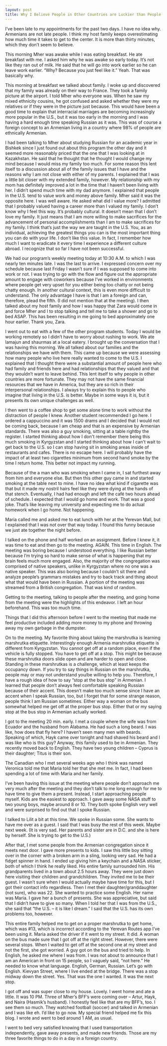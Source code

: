 ```yaml
---
layout: post
title: Why I Believe People in Other Countries are Luckier than People in the U.S.
---
```

I’ve been late to my appointments for the past two days. I have no idea why. Armenians are not late people. I think my host family keeps overestimating how much time it takes to get to the center. It is more than thirty minutes, which they don’t seem to believe. 

This morning Mher was awake while I was eating breakfast. He ate breakfast with me. I asked him why he was awake so early today. It’s not like they ran out of milk. He said that he will go into work earlier so he can leave work earlier. “Why? Because you just feel like it.” Yeah. That was basically why.

This morning at breakfast we talked about family. I woke up and discovered that my family was already on their way to France. They took a family picture at the airport. I told Mher who everyone was. When he saw my mixed ethnicity cousins, he got confused and asked whether they were my relatives or if they were in the picture just because. This would have been a good time to explain that interracial marriages are becoming increasingly more popular in the U.S., but it was too early in the morning and I was having a hard enough time speaking Russian as it was. This was of course a foreign concept to an Armenian living in a country where 98% of people are ethnically Armenian.

I had been talking to Mher about studying Russian for an academic year in Bishkek since I just found out about this program the other day and it seemed more reasonably priced that the one that I was looking at in Kazakhstan. He said that he thought that he thought I would change my mind because I would miss my family too much. For some reason this lent itself to a discussion about all of the family issues that I have and the reasons why I am not close with either of my parents. I explained that I was a little bit closer with my extended family, however. My relationship with my mom has definitely improved a lot in the time that I haven’t been living with her. I didn’t spend much time with my dad anymore. I explained that people in the U.S. tend to value work and money above family. Mher said it was the opposite here. I was well aware. He asked what did I value more? I admitted that I probably valued having a career more than I valued my family. I don’t know why I feel this way. It’s probably cultural. It doesn’t mean that I don’t love my family. It just means that I am more willing to make sacrifices for the advancement of personal accomplishments than I am to make sacrifices for my family. I think that’s just the way we are taught in the U.S. You, as an individual, achieving the greatest things you can is the most important thing you can do with your life. I don’t like this value. In fact, I remember how much I want to eradicate it every time I experience a different culture abroad. I recognize that so far I have not been successful. 

We had our program’s weekly meeting today at 10:30 A.M. to which I was nearly ten minutes late. I was the last to arrive. I expressed concern over my schedule because last Friday I wasn’t sure if I was supposed to come into work or not. I was trying to go with the flow and figure out the appropriate amount to engage with coworkers because I’ve worked in environments where people get very upset for you either being too chatty or not being chatty enough. In another cultural context, this is even more difficult to understand. The only advantage I have is that I am a foreign and can, therefore, plead the fifth. (I did not mention that at the meeting). I then talked about my host family and how I was happy that Zara would come in and force Mher and I to stop talking and tell me to take a shower and go to bed ASAP. This has been resulting in me going to bed approximately one hour earlier. Thank you, Zara.

I went out to eat with a few of the other program students. Today I would be working remotely so I didn’t have to worry about rushing to work. We ate lamajun and shaurmas at a local eatery. I brought up the conversation that I was having this morning. We all talked about our families and the relationships we have with them. This came up because we were assessing how many people who live here really wanted to come to the U.S. I explained that I thought there were a substantial amount of people here who had family and friends here and had relationships that they valued and that they wouldn’t want to leave behind. This lent itself to why people in other countries are more fortunate. They may not have the same financial resources that we have in America, but they are so rich in their interpersonal relationships. I always try to explain this to people who imagine that living in the U.S. is better. Maybe in some ways it is, but it presents its own unique challenges as well.

I then went to a coffee shop to get some alone time to work without the distraction of people I knew. Another student recommended I go here. I ordered a cappuccino and it was 1500 drams and I decided that I would not be coming back, because I am cheap and that is an expensive by Armenian standards. There was also a guy smoking, sitting at a table rightby the register. I started thinking about how I don't remember there being this much smoking in Kyrgyzstan and I started thinking about how I can't wait to get back to the U.S. so I can stop having sit in smoking areas inside of restaurants and cafes. There is no escape here. I will probably have the impact of at least two cigarettes minimum from second hand smoke by the time I return home. This better not impact my running.

Because of the a man who was smoking when I came in, I sat furthest away from him and everyone else. But then this other guy came in and started smoking at the table next to mine. I have no idea what kind if cigarette was that but it made my nostril hairs feel like they were dying at the hands of that stench. Eventually, I had had enough and left the café two hours ahead of schedule. I expected that I would go home and work. That was a good joke. That’s like leaving my university and expecting me to do actual homework when I go home. Not happening.

Maria called me and asked me to eat lunch with her at the Yerevan Mall, but I explained that I was not over that way today. I found this funny because we just ate together the night before. 

I talked on the phone and half worked on an assignment. Before I knew it, it was time to eat and then go to the meeting. AGAIN. This time in English. The meeting was boring because I understood everything. I like Russian better because I’m trying so hard to make sense of what is happening that my brain feels much more engaged. Also, the majority of the congregation was comprised of native speakers, unlike in Kyrgyzstan where no one was a native speaker. This was also boring because I couldn’t sit there and analyze people’s grammars mistakes and try to back track and thing about what that would have been in Russian. A portion of the meeting was streamed from a British congregation. That was kind of random. 

Getting to the meeting, talking to people after the meeting, and going home from the meeting were the highlights of this endeavor. I left an hour beforehand. This was too much time.

Things that I did this afternoon before I went to the meeting that made me feel productive included adding more money to my phone and throwing away my own garbage in the dumpster.

On to the meeting. My favorite thing about taking the marshrutka is learning marshrutka etiquette. Interestingly enough Armenia marshrutka etiquette is different from Kyrgyzstan. You cannot get off at a random place, even if the vehicle is fully stopped. You have to get off at a stop. This might be because these marshrutka doors slide open and are harder to open and close. Standing in these marshrutkas is a challenge, which at least keeps the occupancy down. If you try to say things in Russian on the marshrutka, people may or may not understand you/be willing to help you. Therefore, I have a rough idea of how to say “stop at the bus stop” in Armenian. I learned that people don’t always feel comfortable speaking Russian because of their accent. This doesn’t make too much sense since I have an accent when I speak Russian, too, but I forget that for some strange reason, people think I am Russian sometimes. Either way a woman on the bus somewhat helped me get off at the proper bus stop. Either that or my saying stop at the bus stop in Armenian actually worked.

I got to the meeting 20 min. early. I met a couple where the wife was from Ecuador and the husband from Alabama. He had such a long beard. I was like, how does that fly here? I haven’t seen many men with beards. Speaking of which, Hayk came over tonight and had shaved his beard and I was like who is this guy? Anyway, this family used to be in Armenian. They recently moved back to English. They have two young children – Cyprus is their daughter; Titus is their son. 

The Canadian who I met several weeks ago who I think was named Veronica told me that Maria told her that she met me. In fact, I had been spending a lot of time with Maria and her family.

I’ve been having this issue at the meeting where people don’t approach me very much after the meeting and they don’t talk to me long enough for me to have time to give them a present. Instead, I start approaching people myself. Kids are the easiest to approach. I gave away some NASA stuff to two young boys, maybe around 8 or 10. They both spoke English very well and were surprised to find out that I spoke Russian. 

I talked to Lilit a bit at this time. We spoke in Russian some. She wants to have me over as a guest. I said that I was busy the rest of this week. Maybe next week. (It is very sad. Her parents and sister are in D.C. and she is here by herself. She is trying to get to the U.S.)

After that, I met some people from the Armenian congregation since it meets next door. I gave more presents to kids. I saw this little boy sitting over in the corner with a broken arm in a sling, looking very sad. He had a fidget spinner in hand. I ended up giving him a keychain and a NASA sticker, both of which I think he really liked. His entire family surrounded him. His grandparents lived in a town about 2.5 hours away. They were just down here visiting their children and grandchildren. They invited me to be their guest. I wasn’t sure when I would actually maybe have time for this, but I got their contact info regardless. Then I met their daughter/granddaughter (not sure), who was 22. She wanted to practice some English. Her name was Maria. I gave her a bunch of presents. She was appreciative, but said that I didn’t have to give so many. When I told her that I was from the U.S., she said that “the U.S. – it is like I dream.” I said that the U.S. has its own problems too, however.

This entire family helped me to get on a proper marshrutka to get home, which was #13, which is incorrect according to the Yerevan Routes app I’ve been using it. Maria asked the driver if it went to my street. It did. A woman on the bus made sure that I got off at the right street. However, there were several stops. When I waited to get off at the second one at my street and not the first, she got worried. A guy got on the bus and tried to help. In English, he asked me where I was from. I was not about to announce that I am an American in front on 15 people, so I vaguely said, “not here.” He needed to know what language. English, German, Russian. Let’s go with English. Kievyan Street, where I live ended at the bridge. There was a stop midway down the street. Yes. That was the one I wanted. It was the next stop.

I got off and was super close to my house. Lovely. I went home and ate a little. It was 10 PM. Three of Mher’s BFF’s were coming over – Artur, Hayk, and Naira (Hasmik’s husband). I honestly feel like that are my BFF’s, too. I see them so much. They watched football (soccer) and talked in Armenian and I was like eh. I’d like to go now. My special friend helped me fix this blog. I wrote and went to bed around 1 AM, as usual. 

I went to bed very satisfied knowing that I used transportation independently,  gave away presents, and made new friends. Those are my three favorite things to do in a day in a foreign country.
